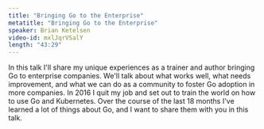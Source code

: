 ```yaml
---
title: "Bringing Go to the Enterprise"
metatitle: "Bringing Go to the Enterprise"
speaker: Brian Ketelsen
video-id: mxlJqrVSalY
length: "43:29"
---
```

In this talk I'll share my unique experiences as a trainer and author bringing Go to enterprise companies. We'll talk about what works well, what needs improvement, and what we can do as a community to foster Go adoption in more companies. In 2016 I quit my job and set out to train the world on how to use Go and Kubernetes. Over the course of the last 18 months I've learned a lot of things about Go, and I want to share them with you in this talk. 
